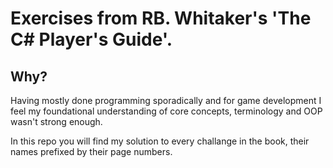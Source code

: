 # Exercises from RB. Whitaker's 'The C# Player's Guide'.

## Why?

Having mostly done programming sporadically and for game development I feel my foundational understanding of 
core concepts, terminology and OOP wasn't strong enough.

In this repo you will find my solution to every challange in the book, their names prefixed by their page numbers.
